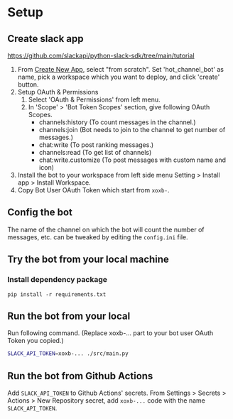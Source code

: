 # Setup

## Create slack app

https://github.com/slackapi/python-slack-sdk/tree/main/tutorial

1. From [Create New App](https://api.slack.com/apps?new_app=1), select "from scratch". Set 'hot_channel_bot'
   as name, pick a workspace which you want to deploy, and click 'create' button.
2. Setup OAuth & Permissions
    1. Select 'OAuth & Permissions' from left menu.
    2. In 'Scope' > 'Bot Token Scopes' section, give following OAuth Scopes.
        - channels:history (To count messages in the channel.)
        - channels:join (Bot needs to join to the channel to get number of messages.)
        - chat:write (To post ranking messages.)
        - channels:read (To get list of channels)
        - chat:write.customize (To post messages with custom name and icon)
3. Install the bot to your workspace from left side menu Setting > Install app > Install Workspace. 
4. Copy Bot User OAuth Token which start from  `xoxb-`.

## Config the bot
The name of the channel on which the bot will count the number of messages, etc. can be tweaked by editing
the `config.ini` file.

## Try the bot from your local machine
### Install dependency package
```
pip install -r requirements.txt
```

## Run the bot from your local
Run following command. (Replace xoxb-... part to your bot user OAuth Token you copied.)
```bash
SLACK_API_TOKEN=xoxb-... ./src/main.py
```
## Run the bot from Github Actions
Add `SLACK_API_TOKEN` to Github Actions' secrets.
From Settings > Secrets > Actions > New Repository secret, add `xoxb-...` code
with the name `SLACK_API_TOKEN`.



